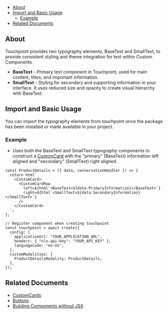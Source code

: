 - [About](#about)
- [Import and Basic Usage](#import-and-basic-usage)
  - [Example](#example)
- [Related Documents](#related-documents)

## About

Touchpoint provides two typography elements, BaseText and SmallText, to provide consistent styling and theme integration for text within Custom Components.

- **BaseText** - Primary text component in Touchpoint, used for main content, titles, and important information.
- **SmallText** - Styling for secondary and supporting information in your interface. It uses reduced size and opacity to create visual hierarchy with BaseText.

## Import and Basic Usage

You can import the typography elements from touchpoint once the package has been installed or made available in your project.

### Example

- Uses both the BaseText and SmallText typography components to construct a [CustomCard](/touchpoint-CustomCards) with the "primary" (BaseText) information left aligned and "secondary" (SmallText) right aligned.

```touchpointui
const ProductDetails = ({ data, conversationHandler }) => {
  return html`
    <CustomCard>
      <CustomCardRow
        left=${html`<BaseText>${data.PrimaryInformation}</BaseText>`}
        right=${html`<SmallText>${data.SecondaryInformation}</SmallText>`}
      />
    </CustomCard>
  `;
};

// Register component when creating touchpoint
const touchpoint = await create({
  config: {
    applicationUrl: "YOUR_APPLICATION_URL",
    headers: { "nlx-api-key": "YOUR_API_KEY" },
    languageCode: "en-US",
  },
  customModalities: {
    ProductDetailsModality: ProductDetails,
  },
});
```

## Related Documents

- [CustomCards](/touchpoint-CustomCards)
- [Buttons](/touchpoint-Buttons)
- [Building Components without JSX](/guide-html-components)
